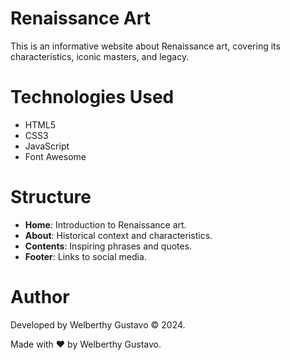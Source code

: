 # Renaissance Art

This is an informative website about Renaissance art, covering its characteristics, iconic masters, and legacy.

# Technologies Used

- HTML5
- CSS3
- JavaScript
- Font Awesome

# Structure

- **Home**: Introduction to Renaissance art.
- **About**: Historical context and characteristics.
- **Contents**: Inspiring phrases and quotes.
- **Footer**: Links to social media.

# Author

Developed by Welberthy Gustavo © 2024.

Made with :heart: by Welberthy Gustavo.
